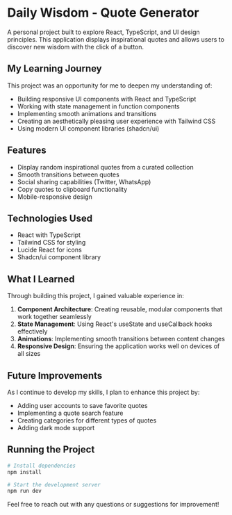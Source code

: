 
# Daily Wisdom - Quote Generator

A personal project built to explore React, TypeScript, and UI design principles. This application displays inspirational quotes and allows users to discover new wisdom with the click of a button.

## My Learning Journey

This project was an opportunity for me to deepen my understanding of:

- Building responsive UI components with React and TypeScript
- Working with state management in function components
- Implementing smooth animations and transitions
- Creating an aesthetically pleasing user experience with Tailwind CSS
- Using modern UI component libraries (shadcn/ui)

## Features

- Display random inspirational quotes from a curated collection
- Smooth transitions between quotes
- Social sharing capabilities (Twitter, WhatsApp)
- Copy quotes to clipboard functionality
- Mobile-responsive design

## Technologies Used

- React with TypeScript
- Tailwind CSS for styling
- Lucide React for icons
- Shadcn/ui component library

## What I Learned

Through building this project, I gained valuable experience in:

1. **Component Architecture**: Creating reusable, modular components that work together seamlessly
2. **State Management**: Using React's useState and useCallback hooks effectively
3. **Animations**: Implementing smooth transitions between content changes
4. **Responsive Design**: Ensuring the application works well on devices of all sizes

## Future Improvements

As I continue to develop my skills, I plan to enhance this project by:

- Adding user accounts to save favorite quotes
- Implementing a quote search feature
- Creating categories for different types of quotes
- Adding dark mode support

## Running the Project

```bash
# Install dependencies
npm install

# Start the development server
npm run dev
```

Feel free to reach out with any questions or suggestions for improvement!
